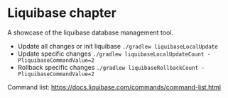 # Liquibase chapter 

A showcase of the liquibase database management tool.

- Update all changes or init liquibase `./gradlew liquibaseLocalUpdate`
- Update specific changes `./gradlew liquibaseLocalUpdateCount -PliquibaseCommandValue=2`
- Rollback specific changes `./gradlew liquibaseRollbackCount -PliquibaseCommandValue=2`

Command list: https://docs.liquibase.com/commands/command-list.html